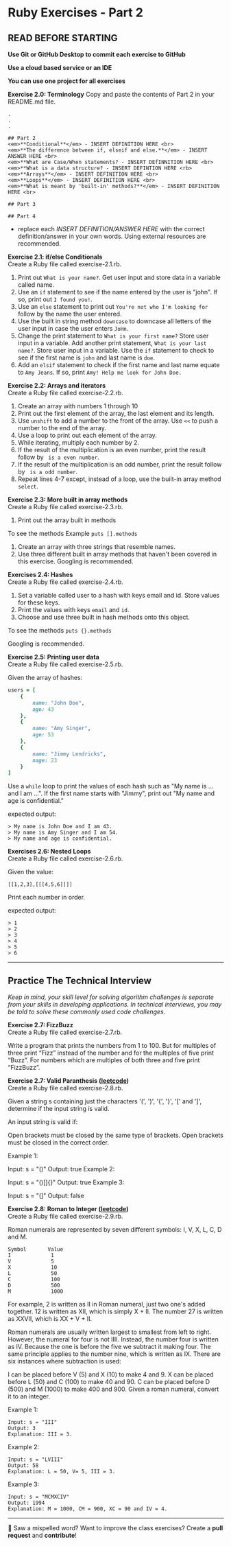 # Ruby Exercises - Part 2

## READ BEFORE STARTING

**Use Git or GitHub Desktop to commit each exercise to GitHub** <br>

**Use a cloud based service or an IDE**<br>

**You can use one project for all exercises**<br>

**Exercise 2.0: Terminology** 
Copy and paste the contents of Part 2 in your README.md file.
``` 
.
.
.

## Part 2
<em>**Conditional**</em> - INSERT DEFINITION HERE <br>
<em>**The difference between if, elseif and else.**</em> - INSERT ANSWER HERE <br>
<em>**What are Case/When statements? - INSERT DEfINNITION HERE <br>
<em>**What is a data structure? - INSERT DEFINTION HERE <rb>
<em>**Arrays**</em> - INSERT DEFINITION HERE <br>
<em>**Loops**</em> - INSERT DEFINITION HERE <br>
<em>**What is meant by 'built-in' methods?**</em> - INSERT DEFINITION HERE <br>

## Part 3

## Part 4
```

- replace each <em>INSERT DEFINITION/ANSWER HERE</em> with the correct definition/answer in your own words. Using external resources are recommended.<br>

**Exercise 2.1: if/else Conditionals** <br>
Create a Ruby file called exercise-2.1.rb. 

1. Print out `What is your name?`. Get user input and store data in a variable called name.
2. Use an `if` statement to see if the name entered by the user is "john". If so, print out `I found you!`.
3. Use an `else` statement to print out `You're not who I'm looking for ` follow by the name the user entered.
4. Use the built in string method `downcase` to downcase all letters of the user input in case the user enters `JoHn`.
5. Change the print statement to `What is your first name?` Store user input in a variable. Add another print statement, `What is your last name?`. Store user input in a variable. Use the `if` statement to check to see if the first name is `john` and last name is `doe`. 
6. Add an `elsif` statement to check if the first name and last name equate to `Amy Jeans`. If so, print `Amy! Help me look for John Doe.`

**Exercise 2.2: Arrays and iterators** <br>
Create a Ruby file called exercise-2.2.rb. 

1. Create an array with numbers 1 through 10
2. Print out the first element of the array, the last element and its length.
3. Use `unshift` to add a number to the front of the array. Use `<<` to push a number to the end of the array.
4. Use a loop to print out each element of the array.
5. While iterating, multiply each number by 2.
6. If the result of the multiplication is an even number, print the result follow by ` is a even number`. 
7. If the result of the multiplication is an odd number, print the result follow by ` is a odd number`. 
8. Repeat lines 4-7 except, instead of a loop, use the built-in array method `select`.

**Exercise 2.3: More built in array methods** <br>
Create a Ruby file called exercise-2.3.rb. 

1. Print out the array built in methods

To see the methods
Example `puts [].methods`

1. Create an array with three strings that resemble names.
2. Use three different built in array methods that haven't been covered in this exercise. Googling is recommended.

**Exercises 2.4: Hashes** <br>
Create a Ruby file called exercise-2.4.rb. 

1. Set a variable called user to a hash with keys email and id. Store values for these keys.
2. Print the values with keys `email` and `id`. 
3. Choose and use three built in hash methods onto this object. 

To see the methods
`puts {}.methods`

Googling is recommended.

**Exercise 2.5: Printing user data**<br>
Create a Ruby file called exercise-2.5.rb.

Given the array of hashes:

```ruby 
users = [
    {
        name: "John Doe",
        age: 43
    },
    {
        name: "Amy Singer",
        age: 53
    },
    {
        name: "Jimmy Lendricks",
        nage: 23
    }
]
```

Use a `while` loop to print the values of each hash such as "My name is ... and I am ...". If the first name starts with "Jimmy", print out "My name and age is confidential."

expected output: 
```
> My name is John Doe and I am 43.
> My name is Amy Singer and I am 54.
> My name and age is confidential.
```


**Exercises 2.6: Nested Loops** <br>
Create a Ruby file called exercise-2.6.rb.

Given the value: <br>
```
[[1,2,3],[[[4,5,6]]]]
```

Print each number in order. 

expected output: 

```
> 1
> 2
> 3
> 4
> 5
> 6

```

---

## Practice The Technical Interview
*Keep in mind, your skill level for solving algorithm challenges is separate from your skills in developing applications. In technical interviews, you may be told to solve these commonly used code challenges.*


**Exercise 2.7: FizzBuzz** <br> 
Create a Ruby file called exercise-2.7.rb. 

Write a program that prints the numbers from 1 to 100.
But for multiples of three print “Fizz” instead of the
number and for the multiples of five print “Buzz”. For
numbers which are multiples of both three and five
print “FizzBuzz”.

**Exercise 2.7: Valid Paranthesis ([leetcode](https://leetcode.com/problems/valid-parentheses/))** <br>
Create a Ruby file called exercise-2.8.rb. 

Given a string s containing just the characters '(', ')', '{', '}', '[' and ']', determine if the input string is valid.

An input string is valid if:

Open brackets must be closed by the same type of brackets.
Open brackets must be closed in the correct order.

Example 1:

Input: s = "()"
Output: true
Example 2:

Input: s = "()[]{}"
Output: true
Example 3:

Input: s = "(]"
Output: false

**Exercise 2.8: Roman to Integer ([leetcode](https://leetcode.com/problems/roman-to-integer/))** <br>
Create a Ruby file called exercise-2.9.rb. 

Roman numerals are represented by seven different symbols: I, V, X, L, C, D and M.

```
Symbol       Value
I             1
V             5
X             10
L             50
C             100
D             500
M             1000
```
For example, 2 is written as II in Roman numeral, just two one's added together. 12 is written as XII, which is simply X + II. The number 27 is written as XXVII, which is XX + V + II.

Roman numerals are usually written largest to smallest from left to right. However, the numeral for four is not IIII. Instead, the number four is written as IV. Because the one is before the five we subtract it making four. The same principle applies to the number nine, which is written as IX. There are six instances where subtraction is used:

I can be placed before V (5) and X (10) to make 4 and 9. 
X can be placed before L (50) and C (100) to make 40 and 90. 
C can be placed before D (500) and M (1000) to make 400 and 900.
Given a roman numeral, convert it to an integer.


Example 1:

```
Input: s = "III"
Output: 3
Explanation: III = 3.
```

Example 2:

```
Input: s = "LVIII"
Output: 58
Explanation: L = 50, V= 5, III = 3.
```
Example 3:

```
Input: s = "MCMXCIV"
Output: 1994
Explanation: M = 1000, CM = 900, XC = 90 and IV = 4.
```

---

:wave: Saw a mispelled word? Want to improve the class exercises? Create a **pull request** and **contribute**! 
